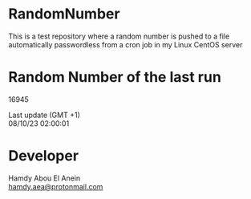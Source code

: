 # RandomNumber    
This is a test repository where a random number is pushed to a file automatically passwordless from a cron job in my Linux CentOS server    
# Random Number of the last run   
16945
      
Last update (GMT +1)    
08/10/23 02:00:01
# Developer    
Hamdy Abou El Anein   
hamdy.aea@protonmail.com
